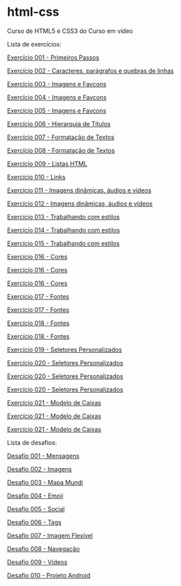 # html-css
 Curso de HTML5 e CSS3 do Curso em vídeo

 Lista de exercícios:


<a href="https://paulafeltrin.github.io/html-css/estudos/exercicios/cap.04-ex001/index.html">Exercício 001 - Primeiros Passos</a>

<a href="https://paulafeltrin.github.io/html-css/estudos/exercicios/cap.05-ex002/index.html">Exercício 002 - Caracteres, parágrafos e quebras de linhas</a>

<a href="https://paulafeltrin.github.io/html-css/estudos/exercicios/cap.06-ex003/index.html">Exercício 003 - Imagens e Favcons</a>

<a href="https://paulafeltrin.github.io/html-css/estudos/exercicios/cap.06-ex004/index.html">Exercício 004 - Imagens e Favcons</a>

<a href="https://paulafeltrin.github.io/html-css/estudos/exercicios/cap.06-ex005/index.html">Exercício 005 - Imagens e Favcons</a>

<a href="https://paulafeltrin.github.io/html-css/estudos/exercicios/cap.07-ex006/index.html">Exercício 006 - Hierarquia de Títulos</a>

<a href="https://paulafeltrin.github.io/html-css/estudos/exercicios/cap.08-ex007/index.html">Exercício 007 - Formatação de Textos</a>

<a href="https://paulafeltrin.github.io/html-css/estudos/exercicios/cap.08-ex008/index.html">Exercício 008 - Formatação de Textos</a>

<a href="https://paulafeltrin.github.io/html-css/estudos/exercicios/cap.09-ex009/index.html">Exercício 009 - Listas HTML</a>

<a href="https://paulafeltrin.github.io/html-css/estudos/exercicios/cap.10-ex010/index.html">Exercício 010 - Links</a>

<a href="https://paulafeltrin.github.io/html-css/estudos/exercicios/cap.11-ex011/index.html">Exercício 011 - Imagens dinâmicas, áudios e vídeos</a>

<a href="https://paulafeltrin.github.io/html-css/estudos/exercicios/cap.11-ex012/index.html">Exercício 012 - Imagens dinâmicas, áudios e vídeos</a>

<a href="https://paulafeltrin.github.io/html-css/estudos/exercicios/cap.12-ex013/index.html">Exercício 013 - Trabalhando com estilos</a>

<a href="https://paulafeltrin.github.io/html-css/estudos/exercicios/cap.12-ex014/index.html">Exercício 014 - Trabalhando com estilos</a>

<a href="https://paulafeltrin.github.io/html-css/estudos/exercicios/cap.12-ex015/index.html">Exercício 015 - Trabalhando com estilos</a>

<a href="https://paulafeltrin.github.io/html-css/estudos/exercicios/cap.13-ex016/cor01.html">Exercício 016 - Cores</a>

<a href="https://paulafeltrin.github.io/html-css/estudos/exercicios/cap.13-ex016/cor02.html">Exercício 016 - Cores</a>

<a href="https://paulafeltrin.github.io/html-css/estudos/exercicios/cap.13-ex016/cor03.html">Exercício 016 - Cores</a>

<a href="https://paulafeltrin.github.io/html-css/estudos/exercicios/cap.14-ex017/fonte01.html">Exercício 017 - Fontes</a>

<a href="https://paulafeltrin.github.io/html-css/estudos/exercicios/cap.14-ex017/fonte02.html">Exercício 017 - Fontes</a>

<a href="https://paulafeltrin.github.io/html-css/estudos/exercicios/cap.14-ex018/fontes01.html">Exercício 018 - Fontes</a>

<a href="https://paulafeltrin.github.io/html-css/estudos/exercicios/cap.14-ex018/fontes02.html">Exercício 018 - Fontes</a>

<a href="https://paulafeltrin.github.io/html-css/estudos/exercicios/cap.15-ex019/seletor01.html">Exercício 019 - Seletores Personalizados</a>

<a href="https://paulafeltrin.github.io/html-css/estudos/exercicios/cap.15-ex020/hover.html">Exercício 020 - Seletores Personalizados</a>

<a href="https://paulafeltrin.github.io/html-css/estudos/exercicios/cap.15-ex020/links.html">Exercício 020 - Seletores Personalizados</a>

<a href="https://paulafeltrin.github.io/html-css/estudos/exercicios/cap.15-ex020/pseudoclasse.html">Exercício 020 - Seletores Personalizados</a>

<a href="https://paulafeltrin.github.io/html-css/estudos/exercicios/cap.16-ex021/caixa01.html">Exercício 021 - Modelo de Caixas</a>

<a href="https://paulafeltrin.github.io/html-css/estudos/exercicios/cap.16-ex021/caixa02.html">Exercício 021 - Modelo de Caixas</a>

<a href="https://paulafeltrin.github.io/html-css/estudos/exercicios/cap.16-ex021/caixa03.html">Exercício 021 - Modelo de Caixas</a>


 Lista de desafios:


<a href="https://paulafeltrin.github.io/html-css/estudos/desafios/d001/index.html">Desafio 001 - Mensagens</a>

<a href="https://paulafeltrin.github.io/html-css/estudos/desafios/d002/index.html">Desafio 002 - Imagens</a>

<a href="https://paulafeltrin.github.io/html-css/estudos/desafios/d003/index.html">Desafio 003 - Mapa Mundi</a>

<a href="https://paulafeltrin.github.io/html-css/estudos/desafios/d004/index.html">Desafio 004 - Emoji</a>

<a href="https://paulafeltrin.github.io/html-css/estudos/desafios/d005/index.html">Desafio 005 - Social</a>

<a href="https://paulafeltrin.github.io/html-css/estudos/desafios/d006/index.html">Desafio 006 - Tags</a>

<a href="https://paulafeltrin.github.io/html-css/estudos/desafios/d007/index.html">Desafio 007 - Imagem Flexível</a>

<a href="https://paulafeltrin.github.io/html-css/estudos/desafios/d008/index.html">Desafio 008 - Navegação</a>

<a href="https://paulafeltrin.github.io/html-css/estudos/desafios/d009/index.html">Desafio 009 - Vídeos</a>

<a href="https://paulafeltrin.github.io/html-css/estudos/desafios/d010/index.html">Desafio 010 - Projeto Android</a>
